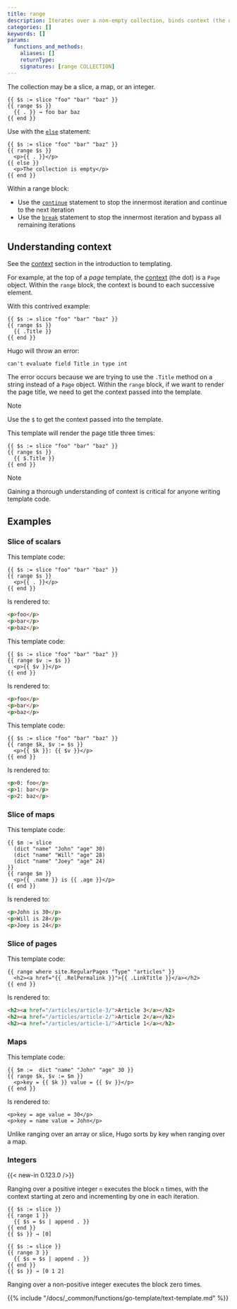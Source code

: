```yaml
---
title: range
description: Iterates over a non-empty collection, binds context (the dot) to successive elements, and executes the block.
categories: []
keywords: []
params:
  functions_and_methods:
    aliases: []
    returnType: 
    signatures: [range COLLECTION]
---
```


The collection may be a slice, a map, or an integer.

```go-html-template
{{ $s := slice "foo" "bar" "baz" }}
{{ range $s }}
  {{ . }} → foo bar baz
{{ end }}
```

Use with the [`else`][] statement:

```go-html-template
{{ $s := slice "foo" "bar" "baz" }}
{{ range $s }}
  <p>{{ . }}</p>
{{ else }}
  <p>The collection is empty</p>
{{ end }}
```

Within a range block:

- Use the [`continue`][] statement to stop the innermost iteration and continue to the next iteration
- Use the [`break`][] statement to stop the innermost iteration and bypass all remaining iterations

## Understanding context

See the [context][] section in the introduction to templating.

For example, at the top of a _page_ template, the [context](g) (the dot) is a `Page` object. Within the `range` block, the context is bound to each successive element.

With this contrived example:

```go-html-template
{{ $s := slice "foo" "bar" "baz" }}
{{ range $s }}
  {{ .Title }} 
{{ end }}
```

Hugo will throw an error:

```text
can't evaluate field Title in type int
```

The error occurs because we are trying to use the `.Title` method on a string instead of a `Page` object. Within the `range` block, if we want to render the page title, we need to get the context passed into the template.

> [!note]
> Use the `$` to get the context passed into the template.

This template will render the page title three times:

```go-html-template
{{ $s := slice "foo" "bar" "baz" }}
{{ range $s }}
  {{ $.Title }} 
{{ end }}
```

> [!note]
> Gaining a thorough understanding of context is critical for anyone writing template code.

## Examples

### Slice of scalars

This template code:

```go-html-template
{{ $s := slice "foo" "bar" "baz" }}
{{ range $s }}
  <p>{{ . }}</p>
{{ end }}
```

Is rendered to:

```html
<p>foo</p>
<p>bar</p>
<p>baz</p>
```

This template code:

```go-html-template
{{ $s := slice "foo" "bar" "baz" }}
{{ range $v := $s }}
  <p>{{ $v }}</p>
{{ end }}
```

Is rendered to:

```html
<p>foo</p>
<p>bar</p>
<p>baz</p>
```

This template code:

```go-html-template
{{ $s := slice "foo" "bar" "baz" }}
{{ range $k, $v := $s }}
  <p>{{ $k }}: {{ $v }}</p>
{{ end }}
```

Is rendered to:

```html
<p>0: foo</p>
<p>1: bar</p>
<p>2: baz</p>
```

### Slice of maps

This template code:

```go-html-template
{{ $m := slice
  (dict "name" "John" "age" 30)
  (dict "name" "Will" "age" 28)
  (dict "name" "Joey" "age" 24)
}}
{{ range $m }}
  <p>{{ .name }} is {{ .age }}</p>
{{ end }}
```

Is rendered to:

```html
<p>John is 30</p>
<p>Will is 28</p>
<p>Joey is 24</p>
```

### Slice of pages

This template code:

```go-html-template
{{ range where site.RegularPages "Type" "articles" }}
  <h2><a href="{{ .RelPermalink }}">{{ .LinkTitle }}</a></h2>
{{ end }}
```

Is rendered to:

```html
<h2><a href="/articles/article-3/">Article 3</a></h2>
<h2><a href="/articles/article-2/">Article 2</a></h2>
<h2><a href="/articles/article-1/">Article 1</a></h2>
```

### Maps

This template code:

```go-html-template
{{ $m :=  dict "name" "John" "age" 30 }}
{{ range $k, $v := $m }}
  <p>key = {{ $k }} value = {{ $v }}</p>
{{ end }}
```

Is rendered to:

```go-html-template
<p>key = age value = 30</p>
<p>key = name value = John</p>
```

Unlike ranging over an array or slice, Hugo sorts by key when ranging over a map.

### Integers

{{< new-in 0.123.0 />}}

Ranging over a positive integer `n` executes the block `n` times, with the context starting at zero and incrementing by one in each iteration.

```go-html-template
{{ $s := slice }}
{{ range 1 }}
  {{ $s = $s | append . }}
{{ end }}
{{ $s }} → [0]
```

```go-html-template
{{ $s := slice }}
{{ range 3 }}
  {{ $s = $s | append . }}
{{ end }}
{{ $s }} → [0 1 2]
```

Ranging over a non-positive integer executes the block zero times.

{{% include "/docs/_common/functions/go-template/text-template.md" %}}

[`break`]: /docs/reference/functions/go-template/break/
[`continue`]: /docs/reference/functions/go-template/continue/
[`else`]: /docs/reference/functions/go-template/else/
[context]: /docs/concepts/templating/#context

